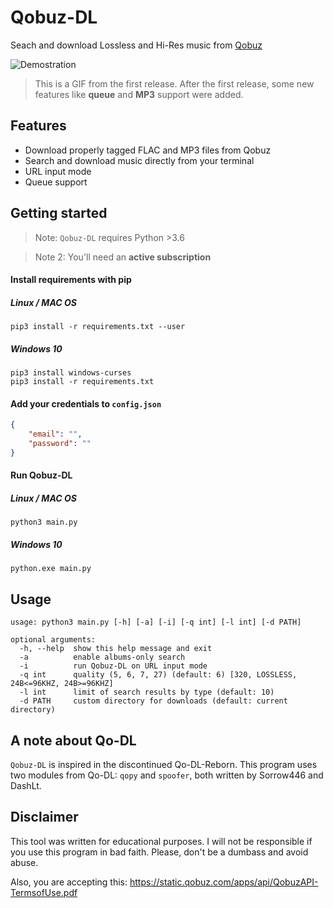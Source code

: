 # Qobuz-DL
Seach and download Lossless and Hi-Res music from [Qobuz](https://www.qobuz.com/)

![Demostration](demo.gif)
> This is a GIF from the first release. After the first release, some new features like **queue** and **MP3** support were added.

## Features

* Download properly tagged FLAC and MP3 files from Qobuz
* Search and download music directly from your terminal
* URL input mode
* Queue support

## Getting started

> Note: `Qobuz-DL` requires Python >3.6

> Note 2: You'll need an **active subscription**

#### Install requirements with pip
##### Linux / MAC OS
```
pip3 install -r requirements.txt --user
```
##### Windows 10
```
pip3 install windows-curses
pip3 install -r requirements.txt
```
#### Add your credentials to `config.json`
```json
{
	"email": "",
	"password": ""
}
```
#### Run Qobuz-DL
##### Linux / MAC OS
```
python3 main.py
```
##### Windows 10
```
python.exe main.py
```
## Usage
```
usage: python3 main.py [-h] [-a] [-i] [-q int] [-l int] [-d PATH]

optional arguments:
  -h, --help  show this help message and exit
  -a          enable albums-only search
  -i          run Qobuz-DL on URL input mode
  -q int      quality (5, 6, 7, 27) (default: 6) [320, LOSSLESS, 24B<=96KHZ, 24B>=96KHZ]
  -l int      limit of search results by type (default: 10)
  -d PATH     custom directory for downloads (default: current directory)
```
## A note about Qo-DL
`Qobuz-DL` is inspired in the discontinued Qo-DL-Reborn. This program uses two modules from Qo-DL: `qopy` and `spoofer`, both written by Sorrow446 and DashLt.
## Disclaimer
This tool was written for educational purposes. I will not be responsible if you use this program in bad faith. Please, don't be a dumbass and avoid abuse.

Also, you are accepting this: https://static.qobuz.com/apps/api/QobuzAPI-TermsofUse.pdf

